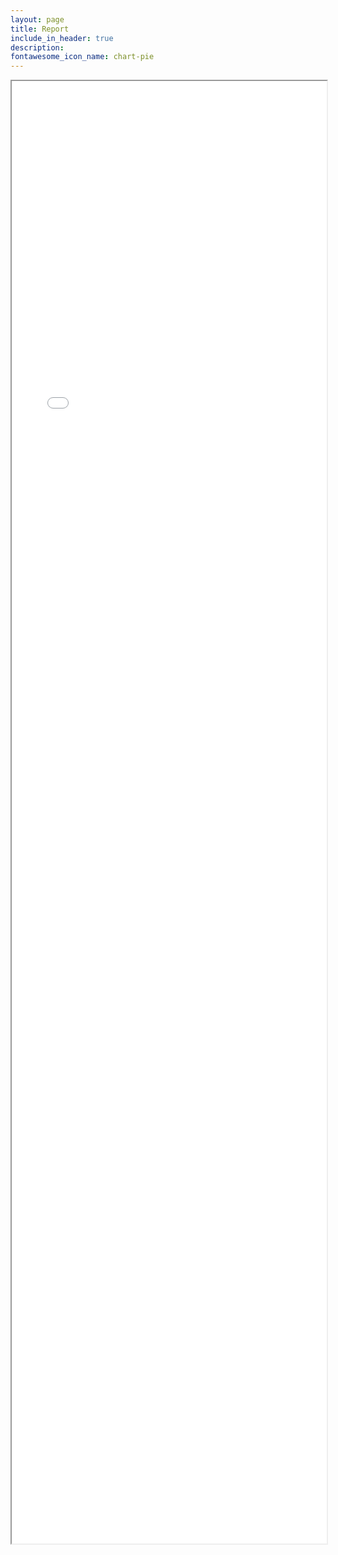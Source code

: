 ```yaml
---
layout: page
title: Report
include_in_header: true
description:  
fontawesome_icon_name: chart-pie
---
```

<iframe src="/assets/deliverables/final_report.pdf" style="height:60%;width:100%;"></iframe>
  


